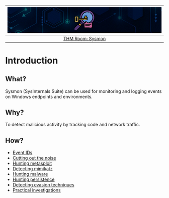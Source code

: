 | ![Windows sysmon](../../_static/images/sysmon-room-banner.png)
|:--:|
| [THM Room: Sysmon](https://tryhackme.com/room/sysmon) |

# Introduction

## What?

Sysmon (SysInternals Suite) can be used for monitoring and logging events on Windows endpoints and environments.

## Why?

To detect malicious activity by tracking code and network traffic.

## How?

* [Event IDs](events.md)
* [Cutting out the noise](noise.md)
* [Hunting metasploit](metasploit.md)
* [Detecting mimikatz](mimikatz.md)
* [Hunting malware](malware.md)
* [Hunting persistence](persistence.md)
* [Detecting evasion techniques](evasion.md)
* [Practical investigations](investigations.md)

